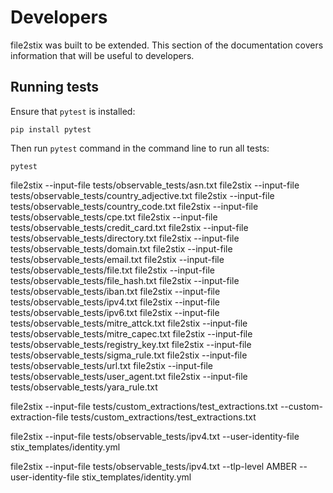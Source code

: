 # Developers

file2stix was built to be extended. This section of the documentation covers information that will be useful to developers.

## Running tests

Ensure that `pytest` is installed:

```shell
pip install pytest
```

Then run `pytest` command in the command line to run all tests:

```shell
pytest
```

file2stix --input-file tests/observable_tests/asn.txt
file2stix --input-file tests/observable_tests/country_adjective.txt
file2stix --input-file tests/observable_tests/country_code.txt
file2stix --input-file tests/observable_tests/cpe.txt
file2stix --input-file tests/observable_tests/credit_card.txt
file2stix --input-file tests/observable_tests/directory.txt
file2stix --input-file tests/observable_tests/domain.txt
file2stix --input-file tests/observable_tests/email.txt
file2stix --input-file tests/observable_tests/file.txt
file2stix --input-file tests/observable_tests/file_hash.txt
file2stix --input-file tests/observable_tests/iban.txt
file2stix --input-file tests/observable_tests/ipv4.txt
file2stix --input-file tests/observable_tests/ipv6.txt
file2stix --input-file tests/observable_tests/mitre_attck.txt
file2stix --input-file tests/observable_tests/mitre_capec.txt
file2stix --input-file tests/observable_tests/registry_key.txt
file2stix --input-file tests/observable_tests/sigma_rule.txt
file2stix --input-file tests/observable_tests/url.txt
file2stix --input-file tests/observable_tests/user_agent.txt
file2stix --input-file tests/observable_tests/yara_rule.txt

file2stix --input-file tests/custom_extractions/test_extractions.txt --custom-extraction-file tests/custom_extractions/test_extractions.txt


file2stix --input-file tests/observable_tests/ipv4.txt --user-identity-file stix_templates/identity.yml


file2stix --input-file tests/observable_tests/ipv4.txt --tlp-level AMBER --user-identity-file stix_templates/identity.yml